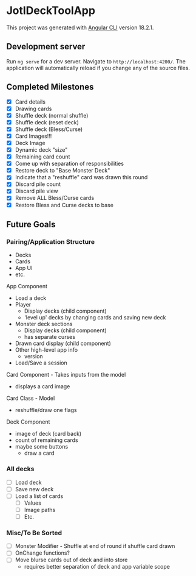 # JotlDeckToolApp

This project was generated with [Angular CLI](https://github.com/angular/angular-cli) version 18.2.1.

## Development server

Run `ng serve` for a dev server. Navigate to `http://localhost:4200/`. The application will automatically reload if you change any of the source files.


## Completed Milestones

- [x] Card details
- [x] Drawing cards
- [x] Shuffle deck (normal shuffle)
- [x] Shuffle deck (reset deck)
- [x] Shuffle deck (Bless/Curse)
- [x] Card Images!!!
- [x] Deck Image
- [x] Dynamic deck "size"
- [x] Remaining card count
- [x] Come up with separation of responsibilities
- [x] Restore deck to "Base Monster Deck"
- [x] Indicate that a "reshuffle" card was drawn this round
- [x] Discard pile count
- [x] Discard pile view
- [x] Remove ALL Bless/Curse cards
- [x] Restore Bless and Curse decks to base

## Future Goals

### Pairing/Application Structure
- Decks
- Cards
- App UI
- etc.

App Component
- Load a deck
- Player
  - Display decks (child component)
  - 'level up' decks by changing cards and saving new deck
- Monster deck sections
  - Display decks (child component)
  - has separate curses
- Drawn card display (child component)
- Other high-level app info
  - version
- Load/Save a session

Card Component - Takes inputs from the model
- displays a card image

Card Class - Model
- reshuffle/draw one flags

Deck Component
- image of deck (card back)
- count of remaining cards
- maybe some buttons
  - draw a card


### All decks
- [ ] Load deck
- [ ] Save new deck
- [ ] Load a list of cards
  - [ ] Values
  - [ ] Image paths
  - [ ] Etc.

### Misc/To Be Sorted
- [ ] Monster Modifier - Shuffle at end of round if shuffle card drawn
- [ ] OnChange functions?
- [ ] Move blurse cards out of deck and into store
  - requires better separation of deck and app variable scope
